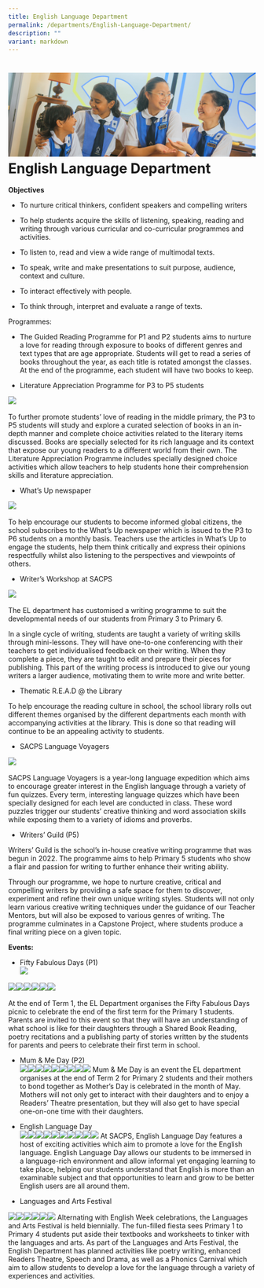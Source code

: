 ```yaml
---
title: English Language Department
permalink: /departments/English-Language-Department/
description: ""
variant: markdown
---
```


![](/images/Banners/banner_dept__2_.jpg)English Language Department
===========================
**Objectives**

*   To nurture critical thinkers, confident speakers and compelling writers
    
*   To help students acquire the skills of listening, speaking, reading and writing through various curricular and co-curricular programmes and activities.
    
*   To listen to, read and view a wide range of multimodal texts.
    
*   To speak, write and make presentations to suit purpose, audience, context and culture.
    
*   To interact effectively with people.
    
*   To think through, interpret and evaluate a range of texts.
    

Programmes:

*   The Guided Reading Programme for P1 and P2 students aims to nurture a love for reading through exposure to books of different genres and text types that are age appropriate. Students will get to read a series of books throughout the year, as each title is rotated amongst the classes. At the end of the programme, each student will have two books to keep. 
    
*   Literature Appreciation Programme for P3 to P5 students
    

![](https://lh3.googleusercontent.com/qWaNaPrPkIR5DFP2e5vh6f1EbYXjdzJ8Fcw2OKv_TNK8fTgoyYp3KSgl23cMUDkrUs2iYFqjQkWmaO6vtHCzE3c_QR08fPfAW6sAyydt-0Qi4R_2aHSgxe0_cFzmqlcs-ttbuDz-aH0zTpfnHRJ_cA)

To further promote students’ love of reading in the middle primary, the P3 to P5 students will study and explore a curated selection of books in an in-depth manner and complete choice activities related to the literary items discussed. Books are specially selected for its rich language and its context that expose our young readers to a different world from their own. The Literature Appreciation Programme includes specially designed choice activities which allow teachers to help students hone their comprehension skills and literature appreciation.

*   What’s Up newspaper
    

![](https://lh3.googleusercontent.com/u3j1Tilze-B2Mq0cGNMtB59t1rUQ0z4oV9VN6ttWDYupUa8LI5mPKk9BBkyHb09ugR3eD2AslsX1JRG415eyN88ojgiRCJxOTUUUMekKMvzPRc6952P3nlmnaNLH7FHyzQ0W1We8FzYdSPhvepei1Q)

To help encourage our students to become informed global citizens, the school subscribes to the What’s Up newspaper which is issued to the P3 to P6 students on a monthly basis. Teachers use the articles in What’s Up to engage the students, help them think critically and express their opinions respectfully whilst also listening to the perspectives and viewpoints of others.

*   Writer’s Workshop at SACPS
    

![](https://lh3.googleusercontent.com/dn78IWpfHD70byiK1U2neBGMP6mT5YihOb9qUabJShRr7Wm7-c1gVQlZED-u5LptkrDSeSh_2QlvUl3E2tELI7DrPQzXG10jvypjycFS-26dLJyarnb8nu0hXrGXPpaUAy7zFTlPJW8toUDwaEfoKQ)

The EL department has customised a writing programme to suit the developmental needs of our students from Primary 3 to Primary 6.

In a single cycle of writing, students are taught a variety of writing skills through mini-lessons. They will have one-to-one conferencing with their teachers to get individualised feedback on their writing. When they complete a piece, they are taught to edit and prepare their pieces for publishing. This part of the writing process is introduced to give our young writers a larger audience, motivating them to write more and write better.

*   Thematic R.E.A.D @ the Library
    

To help encourage the reading culture in school, the school library rolls out different themes organised by the different departments each month with accompanying activities at the library. This is done so that reading will continue to be an appealing activity to students.

*   SACPS Language Voyagers   

![](https://lh4.googleusercontent.com/mKcOL6nzPeZQev7DtaFv3uh0txzigq3YnOleBt108fW0mTOy2hvSqd9x3zTR3Koqk_ikzqh5BP5TyGYRlHDIwvHYrqXm8Kyxv3O9tpYoLDoItMfg-X_fB_Beo6qNUVIw2Yu4kz6Z4-voNnFegpXoKw)

SACPS Language Voyagers is a year-long language expedition which aims to encourage greater interest in the English language through a variety of fun quizzes. Every term, interesting language quizzes which have been specially designed for each level are conducted in class. These word puzzles trigger our students’ creative thinking and word association skills while exposing them to a variety of idioms and proverbs. 

*   Writers’ Guild (P5)
    

Writers’ Guild is the school’s in-house creative writing programme that was begun in 2022. The programme aims to help Primary 5 students who show a flair and passion for writing to further enhance their writing ability.

Through our programme, we hope to nurture creative, critical and compelling writers by providing a safe space for them to discover, experiment and refine their own unique writing styles. Students will not only learn various creative writing techniques under the guidance of our Teacher Mentors, but will also be exposed to various genres of writing. The programme culminates in a Capstone Project, where students produce a final writing piece on a given topic.

**Events:**

*   Fifty Fabulous Days (P1)    
![](https://lh6.googleusercontent.com/on1sUUzRw58uqCkAsfo1MZCP1IS96V3VCTToSWJagFW0UMJE2QTQ3Uuu__BibTsjrRL1xvg4fEgJ7dZA_ar1hwKTv1edrHVNCre5n2j_n2xLb_zgGVJKRoKizHz-yShh6rHuAvv-R2GmwyBK0qfLBA)

![](https://lh4.googleusercontent.com/6I-hSTurfzOE9V7-WOh0KFUu8sy4y-b2kGXhZbxGKY3R0Wj2aDGb8BtrRyy-udK_jxyoSgtMviS1a-UIo2BtfhDYoSJZqsTbgy_D99Ch5SrnNbjv03_lG1UXx2cqTERBWOmMWNv5dEj2)![](https://lh3.googleusercontent.com/SJJgmjBiFnbkVBkRYplqYY1LvJwfgj-a6FxlS16GnASzyXFX-bge8M-_mem3VsH3F_ruWwKslAuJQowCvDg8tQ2Z-tMVauGsHvYRuBqE5IsCt6nV-fdP3TBao_4smNo4li2oMJ6_WHKz)![](https://lh3.googleusercontent.com/sL3LBZKMAOi30VVZcfVNzHkvTl9nzGDqBm3SDXlpmmKQgGpA00vFmkMU_gaZ5vQ0bhpTvBdH16mUtkKu6MVymOuqJ34eIWSQ7MH3qUFXa_2G9mOpiLtZdqUbUmxkzm23gcb_qFXtn8P-)![](https://lh6.googleusercontent.com/yxKmBouCMfl3tZNlTpW9NLY0jJ2p9pM71ED6PQDGHLubsrdktYiK9fknvPfNoS7OqOGmXU7jFK48iqzmMQvZBXkY0H1XgCrn6AGN_r71OHcRAL6HnFmsEM4zkacwhy4HRCa7RhffYhIu)![](https://lh5.googleusercontent.com/ti3hDpEIAvKWYQprAritsaQ7KdBPI-cLGIlzEImmHkSp9ZWy7k1TritM6Ro_jgyeFQBomhWgbKJ0WSi9F4hpr9U8k-_lnppRR5_q5yV3JzAdvPTwtfypEKAc5WYacejYqvRH1Xx7hjiX)![](https://lh5.googleusercontent.com/dqM0kMXte5K7S1oM3Ppz8aRorgCXlAwNGVZMoD3bcp44rCANxKyMvwIwEl5TDxlN8Awg5ZYLn5p0EmnXGghM4dfYEDbGZ7LPw1Wv91bKu3-8QVuxFAjLafoTQR7vK9E_AUhxB3pgA54D)

At the end of Term 1, the EL Department organises the Fifty Fabulous Days picnic to celebrate the end of the first term for the Primary 1 students. Parents are invited to this event so that they will have an understanding of what school is like for their daughters through a Shared Book Reading, poetry recitations and a publishing party of stories written by the students for parents and peers to celebrate their first term in school.
  

*   Mum & Me Day (P2)     
![](https://lh6.googleusercontent.com/b69_5PiRA5Xcn75bvbnLyBaJvxqSZNT32O7jyVO0eXd5kv4W7js0zf3Vs6_mTBEbnRzcUtvWR8wgVnFtvHYFyp0g_U1I9-AT8OtlCQDmY3sBL9Nztpq5mamGgzJeaK4rE4887_f6NpadfrRnYAl_dA)![](https://lh5.googleusercontent.com/0mBgjpsCasqX5qqtVlkfY1kNTUFeG-jeXnkdsAtpIH6BKQjvQFmweFu3o1nSum-6IcuxAsxG6TSR9WggpvWntqr48KO3PeUB2Em9r4pxkOtx9lM9MOaa_xphh9ICiuP8gn4VamVBzBWL)![](https://lh4.googleusercontent.com/lGjOd18k67m7KaPSagNkaonA8DK9PZ__-2thaOSfpjlJub37OPPQOV5Asdh4TpwjEJ2fIKaMCg3USA-vzcqI46MGQcmGpdQJ5F6sGtv1cRk_iC1x7NnNV0eYeFtKEei76UCpqzoj616Q)![](https://lh5.googleusercontent.com/b83O9KNBdGV7t9mJIyFc1RT7o0px-C1a79E0O2TArqFG3miuCPNQGRIrz_JbhxfXfyINnMvag-RmfafsdknnDuhXlwwRb3LeETf3LROCpnCo0zhfABIm45gcwbDFoYyphn9SAVihFgDc)![](https://lh5.googleusercontent.com/kKT5oOUbUx2ODbI_njiz8diD3M03dHuZA-xeBH9hSOd4bu_O60BpEd9Xyj9f7pJhIuSfvLHmTTelSmNV0mtWdHyFuQ2F8AvGMixCkjXzLc1usb1Qi1y6olaz5a0r-YUI4z6Oc0oBQ8q9)![](https://lh5.googleusercontent.com/7-aWEOi9UkNWOWeCZIRmpvkobVxsTjubNR3Fa55Vg6X-rc8gC0LD31WogDWAjwk_YZLS7i1ihF5l8BAp6NZvxXeK53xJGaIms6olhQGUDO_zBu0USfBp-I6qza7W22ntvHntByf5jUPi)![](https://lh6.googleusercontent.com/FO1TwS7nZ5E5OKcQIckvVubPXwAlgDTu9-aem1YcgD70Pcfn_TdmCwMVTP8Ui1vzmm7K6fZe_6HnOpfxlSlEcOilW6zKPQiAKwKJADH8xVAU3KCr3MWE4-JBM71siTJ-WTjRVif51jho)![](https://lh6.googleusercontent.com/82F6XzPys3dFH2Exet3t2nfNevAMR5WxvoWKstrmGgaDu0B4OG7FakRtkMtk90abzhae6mPiLfINv978u3_XMrE0RE6URQHvbUddHQP9izJaT2CdkJ33eglLcTr4WeNJHpKixMmeX9j6)![](https://lh3.googleusercontent.com/UiQVfEjv06CQxYOSn1PZ04aWstmGAouswYp1lWlwDzMhCd788IxLwp_JsnrvpQAZAYt5U8ZrfpDwvfcve6NSlGFi_vC-_NvE6fppdqFdJc_C_n_dE3lsXJEomqF_ZRfcKhUEI3c5yAjG)
Mum & Me Day is an event the EL department organises at the end of Term 2 for Primary 2 students and their mothers to bond together as Mother’s Day is celebrated in the month of May. Mothers will not only get to interact with their daughters and to enjoy a Readers’ Theatre presentation, but they will also get to have special one-on-one time with their daughters.  

*   English Language Day   
![](https://lh3.googleusercontent.com/p1UZwk3cll9DzAydaMmVMmmxBzn6UV0YU1ojE2yVBlJFizuUmJPb9CkDJ1ygtt5_Sofrq5UoEaTICGzshDJVyN3frrQWTEAOVDcn2VDrRVxIowokaL738qAZset7bz-yjbIIVqxfsL5o)![](https://lh3.googleusercontent.com/Wj4mXapmGim6d8XoEcvBaZyaLM2CPQg2SibGg6_Rre25vQl9t7EP3y97H46poNnsqDJf-Dw5XdKiQvUApogC_Kb115QW1oKdxAwVMccYlLCoqDzditSud8la14EHsUgSRPo3__Zt70YV)![](https://lh5.googleusercontent.com/2SS3xuXJ-uv1bn68swNaqv9w8p5pqOoti0X3YuTu4zQaP5EB2EhAfHmQz_fvpiJkBdxzxoYnXNRIofaO0kA3dYBkAOwTdV3XGAeh87WiMmDDkDQJ9cjZU-7Ylf3s0ICdL8wk8xuWHKUK)![](https://lh4.googleusercontent.com/FLe7Wp1OmRmc5doYL2omEOAgym-8QHp7WqNIhoeYjzPeYdherzWQSVAvCqgZp8piznz5l7nS5iNuRyIS-CXBlVUPEX8MfZWCpmHAJe_3PUXhLhO9FyVfNpi0Mgm63NDpKhsh5Iw3Nt99)![](https://lh4.googleusercontent.com/1BP1xZUNzB1pfanj619bnKXj0r01ChZmJUAc4YM6aUdKgQ55tu0bWho0e-vCEfQl0Aj7N-pJcC9FQqcUHXYVicOlEoDrVnweynSqI9aXcXV7el55B4cqoLOYJzpAuSjfN4ddRfJM_RBv)![](https://lh6.googleusercontent.com/bKtnwizzMQuXQwWrKNajIphVDor1QTqbq3zhqHnLqfA7BqjVpFjRUMHxLz198LkwW72wKwDClvBeYeB5oT4D7CdaTK_aKsvG53wtxfSR25KR6cYZOOPay4OU1JHOekVgvWziMRzhfkMv)![](https://lh6.googleusercontent.com/PPRE0hoWRyaSBUUpcqRXXW0n3jWmtQnCiV4Vzn6Pi3MB0lklxH-csb-dW6yHFEYmlxwP6LIjVjEVePK5cCyp3Rn9wayFt8HYju2jBM7kP4wnQ86GUpt0vzENhnjucVCO7IdtftnXQNwI)![](https://lh3.googleusercontent.com/JzFwtA-FAstDSJYkVDY7DcGq1dcCFFHAfZAbIlMzP7bc6_FatK07E9pR-QzXoluzV0MHFXs5UCUeYZBegevgFG3sy1N4H8t_fLo9bmGmZPMyGXSgIo8n1AkdH5QayJLHFtiLNj4aRrca)![](https://lh5.googleusercontent.com/zVh0eWy0nWCQv2M8QOPXRwVK-NjdEKZwJPSqbTdOUjm62jCX5cAigARfEAXeiNt3gDAruhnj-tUD0vrkaGoCXMgTkyyDmOlR6-hBCoIcfQT9c5dkeS9e8c_YcgtXTdAmIwGkqu1JCH2v)![](https://lh6.googleusercontent.com/gd43Al-ySSGfypzulHRUnpygMj_t_5xtNvkRRXJhidS2OtuslHGhOyjoT-TGrROWUfhQOZJ6zBGnh7zoWSnASQMSHZev2-wL_UlZ9r80bM8Go2cPZ-qbS6TUNN2GjnTfxgvAz66eAxd_)
At SACPS, English Language Day features a host of exciting activities which aim to promote a love for the English language. English Language Day allows our students to be immersed in a language-rich environment and allow informal yet engaging learning to take place, helping our students understand that English is more than an examinable subject and that opportunities to learn and grow to be better English users are all around them.

*   Languages and Arts Festival   

![](https://lh6.googleusercontent.com/oJUmCACLY6S5l5P-iPeN3ToNlqC9Gwpve3OpKN0nbAs7yCJF0iTLlQfcaTW5HW5ia4MyXDUOLkXFl3s_2xbei2XfsRYJCQID-zNBBUgiInpCLzjLUmRIFVpIYHeSCdh9No_h85WQeXwh)![](https://lh6.googleusercontent.com/vvjKJ9xQoXaG4FTLX6JyEQxb5j2NakjBvR5X2BOBLJ1JCtywXJN0KmYC0K5BP4mjKjtjD6cxtfvRpfQd-KyrPuUrfnTCibApTenAP6L8h34xJhH8HxqZMuManN6bVkRHRO0TxXywSOMe)![](https://lh6.googleusercontent.com/QgGSgEqY-DIkDqhbyfRj6xzMLKrZquEhkW56TVbvZ-8N5sGkmHleKvjeW0Yxw_j77Pans9KZ9ksBfjJXXTawreXWNjUi6yOhZbOBcsxhEdHhGbQ4HK39MErxSOM7acr9V_pHTpRakeeZ)![](https://lh3.googleusercontent.com/BhL5XNKHq9ezZO2neo18F_qIekT_i5ZzVogfonsRe4ZgaNysTbvXl91at5Z04cllv05BqWGUuwUOIuG40-JOA4DEqN8SOflKF_gR2DGu7E6dE2xAGoLHr9r6NnuJ0gc3q8Fnj-abrf77)![](https://lh4.googleusercontent.com/SEbL8rYiM4hABLdZNRBn8i0ifxjNIe0p5_y0NV7hXHTclI_cSlUdz08q65fufGU84b7IE_EhVMEfbJ2GNb3IqYtrfbNxgJgAnUvUYHU1iUQy1OwZBU55B3_s3wjeijdNF49Gbgz1tWC8)![](https://lh5.googleusercontent.com/zi2gIDtuxCphmGpY011uwZKO6o368oXOP-F2iLAm3G7OeLXk2e0wdWaBRK9nRIlYpRRA2zJ2qUHujEs-aNHMQ4nl-xd4MLmoBd_C4NwuWyzqmdP893Hef1hfdfd4PisKjfIMLgi0snOx)
Alternating with English Week celebrations, the Languages and Arts Festival is held biennially. The fun-filled fiesta sees Primary 1 to Primary 4 students put aside their textbooks and worksheets to tinker with the languages and arts. As part of the Languages and Arts Festival, the English Department has planned activities like poetry writing, enhanced Readers Theatre, Speech and Drama, as well as a Phonics Carnival which aim to allow students to develop a love for the language through a variety of experiences and activities.